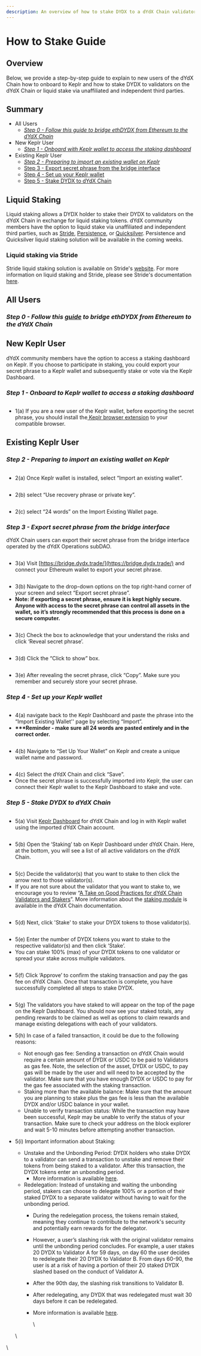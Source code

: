 ```yaml
---
description: An overview of how to stake DYDX to a dYdX Chain validator.
---
```


# How to Stake Guide

## Overview

Below, we provide a step-by-step guide to explain to new users of the dYdX Chain how to onboard to Keplr and how to stake DYDX to validators on the dYdX Chain or liquid stake via unaffiliated and independent third parties.

## Summary

* All Users
  * [_Step 0 - Follow this guide to bridge ethDYDX from Ethereum to the dYdX Chain_](how-to-stake-guide.md#step-0-follow-this-guide-to-bridge-ethdydx-from-ethereum-to-the-dydx-chain)
* New Keplr User
  * [_Step 1 - Onboard with Keplr wallet to access the staking dashboard_](how-to-stake-guide.md#step-1-onboard-to-keplr-wallet-to-access-a-staking-dashboard)
* Existing Keplr User
  * [_Step 2 - Preparing to import an existing wallet on Keplr_](how-to-stake-guide.md#step-2-preparing-to-import-an-existing-wallet-on-keplr)
  * [Step 3 - Export secret phrase from the bridge interface](how-to-stake-guide.md#step-3-export-secret-phrase-from-the-bridge-interface)
  * [Step 4 - Set up your Keplr wallet ](how-to-stake-guide.md#step-4-set-up-your-keplr-wallet)
  * [Step 5 - Stake DYDX to dYdX Chain](how-to-stake-guide.md#step-5-stake-dydx-to-dydx-chain)

## Liquid Staking

Liquid staking allows a DYDX holder to stake their DYDX to validators on the dYdX Chain in exchange for liquid staking tokens. dYdX community members have the option to liquid stake via unaffiliated and independent third parties, such as [Stride](https://stride.zone), [Persistence](https://persistence.one/), or [Quicksilver](https://quicksilver.zone/). Persistence and Quicksilver liquid staking solution will be available in the coming weeks.

### Liquid staking via Stride <a href="#h_96bd0fa922" id="h_96bd0fa922"></a>

Stride liquid staking solution is available on Stride's [website](https://app.stride.zone/?chain=DYDX). For more information on liquid staking and Stride, please see Stride's documentation [here](https://docs.stride.zone/docs/getting-started).

## All Users&#x20;

### _Step 0 - Follow this_ [_guide_](../../migration-of-dydx-from-ethereum-to-dydx-chain/how-to-bridge-guide.md) _to bridge ethDYDX from Ethereum to the dYdX Chain_

## New Keplr User

dYdX community members have the option to access a staking dashboard on Keplr. If you choose to participate in staking, you could export your secret phrase to a Keplr wallet and subsequently stake or vote via the Keplr Dashboard.

### _Step 1 - Onboard to Keplr wallet to access a staking dashboard_

<figure><img src="../../.gitbook/assets/1(a) (1).png" alt=""><figcaption></figcaption></figure>

* 1(a) If you are a new user of the Keplr wallet, before exporting the secret phrase, you should install the[ Keplr browser extension](https://www.keplr.app/download) to your compatible browser.

## Existing Keplr User

### _Step 2 - Preparing to import an existing wallet on Keplr_

<figure><img src="../../.gitbook/assets/2(a) (1).png" alt=""><figcaption></figcaption></figure>

* 2(a) Once Keplr wallet is installed, select “Import an existing wallet”.

<figure><img src="../../.gitbook/assets/2(b).png" alt=""><figcaption></figcaption></figure>

* 2(b) select “Use recovery phrase or private key”.

<figure><img src="../../.gitbook/assets/2(c).png" alt=""><figcaption></figcaption></figure>

* 2(c) select “24 words” on the Import Existing Wallet page.

### _Step 3 - Export secret phrase from the bridge interface_

dYdX Chain users can export their secret phrase from the bridge interface operated by the dYdX Operations subDAO.&#x20;

<figure><img src="../../.gitbook/assets/3(a).png" alt=""><figcaption></figcaption></figure>

* 3(a) Visit [https://bridge.dydx.trade/](https://bridge.dydx.trade/) and connect your Ethereum wallet to export your secret phrase.

<figure><img src="../../.gitbook/assets/3(b).png" alt=""><figcaption></figcaption></figure>

* 3(b) Navigate to the drop-down options on the top right-hand corner of your screen and select “Export secret phrase”.
* **Note: if exporting a secret phrase, ensure it is kept highly secure. Anyone with access to the secret phrase can control all assets in the wallet, so it’s strongly recommended that this process is done on a secure computer.**

<figure><img src="../../.gitbook/assets/3(c).png" alt=""><figcaption></figcaption></figure>

* 3(c) Check the box to acknowledge that your understand the risks and click ‘Reveal secret phrase’.

<figure><img src="../../.gitbook/assets/3(d).png" alt=""><figcaption></figcaption></figure>

* 3(d) Click the “Click to show” box.

<figure><img src="../../.gitbook/assets/3(e).png" alt=""><figcaption></figcaption></figure>

* 3(e) After revealing the secret phrase, click “Copy”. Make sure you remember and securely store your secret phrase.

### _Step 4 - Set up your Keplr wallet_

<figure><img src="../../.gitbook/assets/4(a) (1).png" alt=""><figcaption></figcaption></figure>

* 4(a) navigate back to the Keplr Dashboard and paste the phrase into the “Import Existing Wallet'' page by selecting “Import”.
* **\*\*\*Reminder - make sure all 24 words are pasted entirely and in the correct order.**

<figure><img src="../../.gitbook/assets/4(b) (1).png" alt=""><figcaption></figcaption></figure>

* 4(b) Navigate to “Set Up Your Wallet” on Keplr and create a unique wallet name and password.

<figure><img src="../../.gitbook/assets/4(c).png" alt=""><figcaption></figcaption></figure>

* 4(c) Select the dYdX Chain and click “Save”.
* Once the secret phrase is successfully imported into Keplr, the user can connect their Keplr wallet to the Keplr Dashboard to stake and vote.

### _Step 5 - Stake DYDX to dYdX Chain_

<figure><img src="../../.gitbook/assets/5(a) (1).png" alt=""><figcaption></figcaption></figure>

* 5(a) Visit [Keplr Dashboard](https://wallet.keplr.app/chains/dydx) for dYdX Chain and log in with Keplr wallet using the imported dYdX Chain account.

<figure><img src="../../.gitbook/assets/5(b) (1).png" alt=""><figcaption></figcaption></figure>

* 5(b) Open the ‘Staking’ tab on Keplr Dashboard under dYdX Chain. Here, at the bottom, you will see a list of all active validators on the dYdX Chain.

<figure><img src="../../.gitbook/assets/5(c).png" alt=""><figcaption></figcaption></figure>

* 5(c) Decide the validator(s) that you want to stake to then click the arrow next to those validator(s).
* If you are not sure about the validator that you want to stake to, we encourage you to review “[A Take on Good Practices for dYdX Chain Validators and Stakers](https://www.dydx.foundation/blog/good-practices-for-dydx-chain-validators-and-stakers)”. More information about the [staking module](https://docs.dydx.community/dydx-token-migration/dydx-chain-modules-and-parameters/staking) is available in the dYdX Chain documentation.

<figure><img src="../../.gitbook/assets/5(d).png" alt=""><figcaption></figcaption></figure>

* 5(d) Next, click 'Stake' to stake your DYDX tokens to those validator(s).

<figure><img src="../../.gitbook/assets/5(e).png" alt=""><figcaption></figcaption></figure>

* 5(e) Enter the number of DYDX tokens you want to stake to the respective validator(s) and then click ‘Stake’.
* You can stake 100% (max) of your DYDX tokens to one validator or spread your stake across multiple validators.&#x20;

<figure><img src="../../.gitbook/assets/5(f).png" alt=""><figcaption></figcaption></figure>

* 5(f) Click ‘Approve’ to confirm the staking transaction and pay the gas fee on dYdX Chain. Once that transaction is complete, you have successfully completed all steps to stake DYDX.

<figure><img src="../../.gitbook/assets/5(g).png" alt=""><figcaption></figcaption></figure>

* 5(g) The validators you have staked to will appear on the top of the page on the Keplr Dashboard. You should now see your staked totals, any pending rewards to be claimed as well as options to claim rewards and manage existing delegations with each of your validators.
* 5(h) In case of a failed transaction, it could be due to the following reasons:
  * Not enough gas fee: Sending a transaction on dYdX Chain would require a certain amount of DYDX or USDC to be paid to Validators as gas fee. Note, the selection of the asset, DYDX or USDC, to pay gas will be made by the user and will need to be accepted by the validator. Make sure that you have enough DYDX or USDC to pay for the gas fee associated with the staking transaction.
  * Staking more than the available balance: Make sure that the amount you are planning to stake plus the gas fee is less than the available DYDX and/or USDC balance in your wallet.&#x20;
  * Unable to verify transaction status: While the transaction may have been successful, Keplr may be unable to verify the status of your transaction. Make sure to check your address on the block explorer and wait 5-10 minutes before attempting another transaction.
*   5(i) Important information about Staking:&#x20;

    * Unstake and the Unbonding Period: DYDX holders who stake DYDX to a validator can send a transaction to unstake and remove their tokens from being staked to a validator. After this transaction, the DYDX tokens enter an unbonding period.&#x20;
      * More information is available [here](https://www.dydx.foundation/how-to-unstake).
    * Redelegation: Instead of unstaking and waiting the unbonding period, stakers can choose to delegate 100% or a portion of their staked DYDX to a separate validator without having to wait for the unbonding period.&#x20;
      * During the redelegation process, the tokens remain staked, meaning they continue to contribute to the network's security and potentially earn rewards for the delegator.
      * However, a user’s slashing risk with the original validator remains until the unbonding period concludes. For example, a user stakes 20 DYDX to Validator A for 59 days, on day 60 the user decides to redelegate their 20 DYDX to Validator B. From days 60-90, the user is at a risk of having a portion of their 20 staked DYDX slashed based on the conduct of Validator A.&#x20;
      * After the 90th day, the slashing risk transitions to Validator B.
      * After redelegating, any DYDX that was redelegated must wait 30 days before it can be redelegated.
      *   More information is available [here](https://www.dydx.foundation/how-to-redelegate).

          \




    \


\


###
